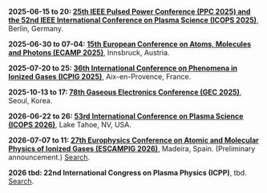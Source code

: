 **2025-06-15 to 20: [25th IEEE Pulsed Power Conference (PPC 2025) and the 52nd IEEE International Conference on Plasma Science (ICOPS 2025)](https://ppps2025.kit.edu)**, Berlin, Germany.

**2025-06-30 to 07-04: [15th European Conference on Atoms, Molecules and Photons (ECAMP 2025)](https://ecamp15.org)**, Innsbruck, Austria.

**2025-07-20 to 25: [36th International Conference on Phenomena in Ionized Gases (ICPIG 2025)](https://icpig2025.sciencesconf.org)**, Aix-en-Provence, France.

**2025-10-13 to 17: [78th Gaseous Electronics Conference (GEC 2025)](https://apsgec.org/gec2025/)**, Seoul, Korea.

**2026-06-22 to 26: [53rd International Conference on Plasma Science (ICOPS 2026)](https://icops.ieee.org/icops2026/)**, Lake Tahoe, NV, USA.

**2026-07-07 to 11: [27th Europhysics Conference on Atomic and Molecular Physics of Ionized Gases (ESCAMPIG 2026)](https://escampig2024.physics.muni.cz)**, Madeira, Spain. (Preliminary announcement.) [Search](https://www.google.com/search?q=27th+escampig+madeira+2026).

**2026 tbd: 22nd International Congress on Plasma Physics (ICPP)**, tbd. [Search](https://www.google.com/search?q=22nd+International+Congress+on+Plasma+Physics+ICPP+2026+-conferenceindex+-waset).

